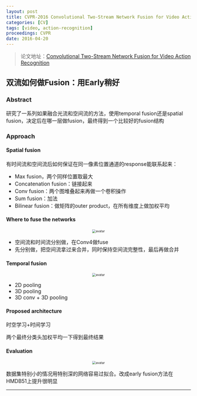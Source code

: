 ```yaml
---
layout: post
title: CVPR-2016 Convolutional Two-Stream Network Fusion for Video Action Recognition
categories: [CV]
tags: [video, action-recognition]
proceedings: CVPR
date: 2016-04-20
---
```


> 论文地址：[Convolutional Two-Stream Network Fusion for Video Action Recognition](http://ieeexplore.ieee.org/document/7780582/)

## 双流如何做Fusion：用Early稍好

### Abstract

研究了一系列如果融合光流和空间流的方法，使用temporal fusion还是spatial fusion，决定后在哪一层做fusion，最终得到一个比较好的fusion结构

### Approach

#### Spatial fusion

有时间流和空间流后如何保证在同一像素位置通道的response能联系起来：

- Max fusion，两个同样位置取最大
- Concatenation fusion：链接起来
- Conv fusion：两个图堆叠起来再做一个卷积操作
- Sum fusion：加法
- Bilinear fusion：做矩阵的outer product，在所有维度上做加权平均

#### Where to fuse the networks

<div align="center" style="float:center"><img src="https://blog-img-1259433191.cos.ap-shanghai.myqcloud.com/Convolutional Two-Stream Network Fusion for Video Action Recognition/img2.png" alt="avatar" style="zoom:60%;" /></div>

- 空间流和时间流分别做，在Conv4做fuse
- 先分别做，把空间流拿过来合并，同时保持空间流完整性，最后再做合并

#### Temporal fusion

<div align="center" style="float:center"><img src="https://blog-img-1259433191.cos.ap-shanghai.myqcloud.com/Convolutional Two-Stream Network Fusion for Video Action Recognition/img3.png" alt="avatar" style="zoom:60%;" /></div>

- 2D pooling
- 3D pooling
- 3D conv + 3D pooling 

#### Proposed architecture

时空学习+时间学习

两个最终分类头加权平均一下得到最终结果

#### Evaluation

<div align="center" style="float:center"><img src="https://blog-img-1259433191.cos.ap-shanghai.myqcloud.com/Convolutional Two-Stream Network Fusion for Video Action Recognition/table5.png" alt="avatar" style="zoom:60%;" /></div>

数据集特别小的情况用特别深的网络容易过拟合。改成early fusion方法在HMDB51上提升很明显

<HR align=left color=#987cb9 SIZE=1>

